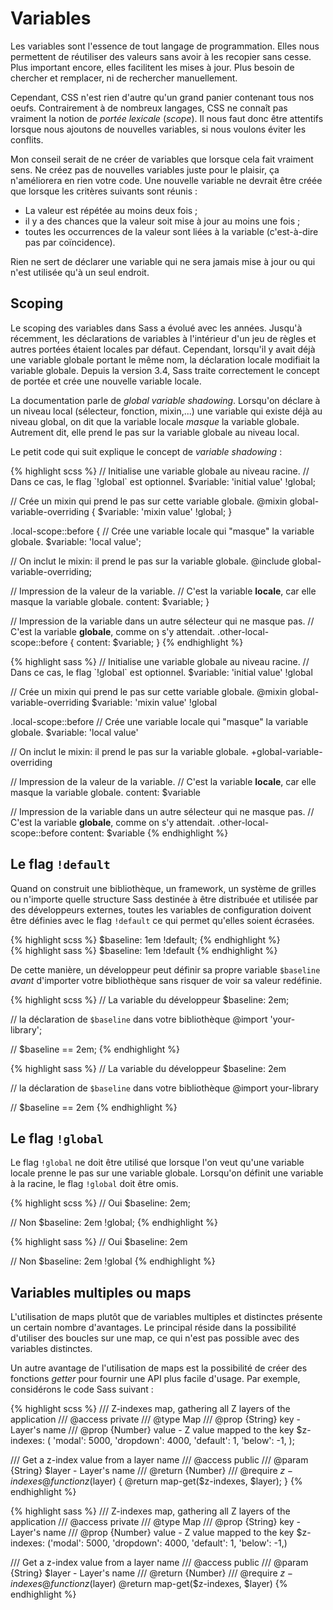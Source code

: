 
# Variables

Les variables sont l'essence de tout langage de programmation. Elles nous permettent de réutiliser des valeurs sans avoir à les recopier sans cesse. Plus important encore, elles facilitent les mises à jour. Plus besoin de chercher et remplacer, ni de rechercher manuellement.

Cependant, CSS n'est rien d'autre qu'un grand panier contenant tous nos oeufs. Contrairement à de nombreux langages, CSS ne connaît pas vraiment la notion de *portée lexicale* (*scope*). Il nous faut donc être attentifs lorsque nous ajoutons de nouvelles variables, si nous voulons éviter les conflits.

Mon conseil serait de ne créer de variables que lorsque cela fait vraiment sens. Ne créez pas de nouvelles variables juste pour le plaisir, ça n'améliorera en rien votre code. Une nouvelle variable ne devrait être créée que lorsque les critères suivants sont réunis&nbsp;:


* La valeur est répétée au moins deux fois&nbsp;;
* il y a des chances que la valeur soit mise à jour au moins une fois&nbsp;;
* toutes les occurrences de la valeur sont liées à la variable (c'est-à-dire pas par coïncidence).

Rien ne sert de déclarer une variable qui ne sera jamais mise à jour ou qui n'est utilisée qu'à un seul endroit.






## Scoping

Le scoping des variables dans Sass a évolué avec les années. Jusqu'à récemment, les déclarations de variables à l'intérieur d'un jeu de règles et autres portées étaient locales par défaut. Cependant, lorsqu'il y avait déjà une variable globale portant le même nom, la déclaration locale modifiait la variable globale. Depuis la version 3.4, Sass traite correctement le concept de portée et crée une nouvelle variable locale.

La documentation parle de *global variable shadowing*. Lorsqu'on déclare à un niveau local (sélecteur, fonction, mixin,...) une variable qui existe déjà au niveau global, on dit que la variable locale *masque* la variable globale. Autrement dit, elle prend le pas sur la variable globale au niveau local.

Le petit code qui suit explique le concept de *variable shadowing*&nbsp;:


<div class="code-block">
  <div class="code-block__wrapper" data-syntax="scss">
{% highlight scss %}
// Initialise une variable globale au niveau racine.
// Dans ce cas, le flag `!global` est optionnel.
$variable: 'initial value' !global;

// Crée un mixin qui prend le pas sur cette variable globale.
@mixin global-variable-overriding {
  $variable: 'mixin value' !global;
}

.local-scope::before {
  // Crée une variable locale qui "masque" la variable globale.
  $variable: 'local value';

  // On inclut le mixin: il prend le pas sur la variable globale.
  @include global-variable-overriding;

  // Impression de la valeur de la variable.
  // C'est la variable **locale**, car elle masque la variable globale.
  content: $variable;
}

// Impression de la variable dans un autre sélecteur qui ne masque pas.
// C'est la variable **globale**, comme on s'y attendait.
.other-local-scope::before {
  content: $variable;
}
{% endhighlight %}
  </div>
  <div class="code-block__wrapper" data-syntax="sass">
{% highlight sass %}
// Initialise une variable globale au niveau racine.
// Dans ce cas, le flag `!global` est optionnel.
$variable: 'initial value' !global

// Crée un mixin qui prend le pas sur cette variable globale.
@mixin global-variable-overriding
  $variable: 'mixin value' !global

.local-scope::before
 // Crée une variable locale qui "masque" la variable globale.
  $variable: 'local value'

  // On inclut le mixin: il prend le pas sur la variable globale.
  +global-variable-overriding

  // Impression de la valeur de la variable.
  // C'est la variable **locale**, car elle masque la variable globale.
  content: $variable

// Impression de la variable dans un autre sélecteur qui ne masque pas.
// C'est la variable **globale**, comme on s'y attendait.
.other-local-scope::before
  content: $variable
{% endhighlight %}
  </div>
</div>






## Le flag `!default`

Quand on construit une bibliothèque, un framework, un système de grilles ou n'importe quelle structure Sass destinée à être distribuée et utilisée par des développeurs externes, toutes les variables de configuration doivent être définies avec le flag `!default` ce qui permet qu'elles soient écrasées.


<div class="code-block">
  <div class="code-block__wrapper" data-syntax="scss">
{% highlight scss %}
$baseline: 1em !default;
{% endhighlight %}
  </div>
  <div class="code-block__wrapper" data-syntax="sass">
{% highlight sass %}
$baseline: 1em !default
{% endhighlight %}
  </div>
</div>

De cette manière, un développeur peut définir sa propre variable `$baseline` *avant* d'importer votre bibliothèque sans risquer de voir sa valeur redéfinie.


<div class="code-block">
  <div class="code-block__wrapper" data-syntax="scss">
{% highlight scss %}
// La variable du développeur
$baseline: 2em;

// la déclaration de `$baseline` dans votre bibliothèque
@import 'your-library';

// $baseline == 2em;
{% endhighlight %}
  </div>
  <div class="code-block__wrapper" data-syntax="sass">
{% highlight sass %}
// La variable du développeur
$baseline: 2em

// la déclaration de `$baseline` dans votre bibliothèque
@import your-library

// $baseline == 2em
{% endhighlight %}
  </div>
</div>






## Le flag `!global`

Le flag `!global` ne doit être utilisé que lorsque l'on veut qu'une variable locale prenne le pas sur une variable globale. Lorsqu'on définit une variable à la racine, le flag `!global` doit être omis.


<div class="code-block">
  <div class="code-block__wrapper" data-syntax="scss">
{% highlight scss %}
// Oui
$baseline: 2em;

// Non
$baseline: 2em !global;
{% endhighlight %}
  </div>
  <div class="code-block__wrapper" data-syntax="sass">
{% highlight sass %}
// Oui
$baseline: 2em

// Non
$baseline: 2em !global
{% endhighlight %}
  </div>
</div>






## Variables multiples ou maps

L'utilisation de maps plutôt que de variables multiples et distinctes présente un certain nombre d'avantages. Le principal réside dans la possibilité d'utiliser des boucles sur une map, ce qui n'est pas possible avec des variables distinctes.

Un autre avantage de l'utilisation de maps est la possibilité de créer des fonctions *getter* pour fournir une API plus facile d'usage. Par exemple, considérons le code Sass suivant&nbsp;:


<div class="code-block">
  <div class="code-block__wrapper" data-syntax="scss">
{% highlight scss %}
/// Z-indexes map, gathering all Z layers of the application
/// @access private
/// @type Map
/// @prop {String} key - Layer's name
/// @prop {Number} value - Z value mapped to the key
$z-indexes: (
  'modal': 5000,
  'dropdown': 4000,
  'default': 1,
  'below': -1,
);

/// Get a z-index value from a layer name
/// @access public
/// @param {String} $layer - Layer's name
/// @return {Number}
/// @require $z-indexes
@function z($layer) {
  @return map-get($z-indexes, $layer);
}
{% endhighlight %}
  </div>
  <div class="code-block__wrapper" data-syntax="sass">
{% highlight sass %}
/// Z-indexes map, gathering all Z layers of the application
/// @access private
/// @type Map
/// @prop {String} key - Layer's name
/// @prop {Number} value - Z value mapped to the key
$z-indexes: ('modal': 5000, 'dropdown': 4000, 'default': 1, 'below': -1,)

/// Get a z-index value from a layer name
/// @access public
/// @param {String} $layer - Layer's name
/// @return {Number}
/// @require $z-indexes
@function z($layer)
  @return map-get($z-indexes, $layer)
{% endhighlight %}
  </div>
</div>
